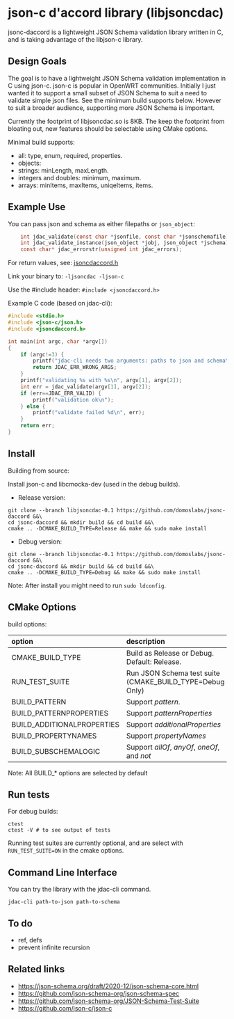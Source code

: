 # json-c d'accord library (libjsoncdac)

jsonc-daccord is a lightweight JSON Schema validation library written in C, and is taking advantage of the libjson-c library.

## Design Goals

The goal is to have a lightweight JSON Schema validation implementation in C using json-c. json-c is popular in OpenWRT communities. Initially I just wanted it to support a small subset of JSON Schema to suit a need to validate simple json files. See the minimum build supports below. However to suit a broader audience, supporting more JSON Schema is important.

Currently the footprint of libjsoncdac.so is 8KB. The keep the footprint from bloating out, new features should be selectable using CMake options.

Minimal build supports:
- all: type, enum, required, properties.
- objects: 
- strings: minLength, maxLength.
- integers and doubles: minimum, maximum.
- arrays: minItems, maxItems, uniqeItems, items.

## Example Use

You can pass json and schema as either filepaths or `json_object`:

```C
    int jdac_validate(const char *jsonfile, const char *jsonschemafile);
    int jdac_validate_instance(json_object *jobj, json_object *jschema);
    const char* jdac_errorstr(unsigned int jdac_errors);
```

For return values, see: [jsoncdaccord.h](include/jsoncdaccord.h)

Link your binary to: `-ljsoncdac -ljson-c`

Use the #include header: `#include <jsoncdaccord.h>`

Example C code (based on jdac-cli):

```C
#include <stdio.h>
#include <json-c/json.h>
#include <jsoncdaccord.h>

int main(int argc, char *argv[])
{
    if (argc!=3) {
        printf("jdac-cli needs two arguments: paths to json and schema\n");
        return JDAC_ERR_WRONG_ARGS;
    }
    printf("validating %s with %s\n", argv[1], argv[2]);
    int err = jdac_validate(argv[1], argv[2]);
    if (err==JDAC_ERR_VALID) {
        printf("validation ok\n");
    } else {
        printf("validate failed %d\n", err);
    }
    return err;
}
```

## Install

Building from source:

Install json-c and libcmocka-dev (used in the debug builds).

- Release version:

```
git clone --branch libjsoncdac-0.1 https://github.com/domoslabs/jsonc-daccord &&\
cd jsonc-daccord && mkdir build && cd build &&\
cmake .. -DCMAKE_BUILD_TYPE=Release && make && sudo make install
```

- Debug version:
```
git clone --branch libjsoncdac-0.1 https://github.com/domoslabs/jsonc-daccord &&\
cd jsonc-daccord && mkdir build && cd build &&\
cmake .. -DCMAKE_BUILD_TYPE=Debug && make && sudo make install
```

Note: After install you might need to run `sudo ldconfig`.

## CMake Options

build options:

| option                     | description                                              |
| :------------------------- | :------------------------------------------------------- |
| CMAKE_BUILD_TYPE           | Build as Release or Debug. Default: Release.             |
| RUN_TEST_SUITE             | Run JSON Schema test suite (CMAKE_BUILD_TYPE=Debug Only) |
| BUILD_PATTERN              | Support *pattern*.                                       |
| BUILD_PATTERNPROPERTIES    | Support *patternProperties*                              |
| BUILD_ADDITIONALPROPERTIES | Support *additionalProperties*                           |
| BUILD_PROPERTYNAMES        | Support *propertyNames*                                  |
| BUILD_SUBSCHEMALOGIC       | Support *allOf*, *anyOf*, *oneOf*, and *not*             |

 Note: All BUILD_* options are selected by default

## Run tests
For debug builds:
```
ctest
ctest -V # to see output of tests
```

Running test suites are currently optional, and are select with `RUN_TEST_SUITE=ON` in the cmake options.

## Command Line Interface
You can try the library with the jdac-cli command.

```/tmp/domos/domosqos-sta_statistics_json
jdac-cli path-to-json path-to-schema
```
## To do
- ref, defs
- prevent infinite recursion

## Related links

- https://json-schema.org/draft/2020-12/json-schema-core.html
- https://github.com/json-schema-org/json-schema-spec
- https://github.com/json-schema-org/JSON-Schema-Test-Suite
- https://github.com/json-c/json-c
